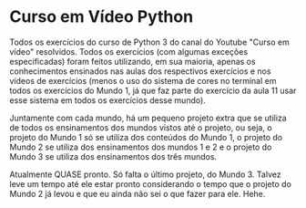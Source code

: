 # Curso em Vídeo Python
Todos os exercícios do curso de Python 3 do canal do Youtube "Curso em vídeo" resolvidos.
Todos os exercícios (com algumas exceções especificadas) foram feitos utilizando, em sua maioria, apenas os conhecimentos ensinados nas aulas dos respectivos exercícios e nos vídeos de exercícios  (menos o uso do sistema de cores no terminal em todos os exercícios do Mundo 1, já que faz parte do exercício da aula 11 usar esse sistema em todos os exercícios desse mundo).

Juntamente com cada mundo, há um pequeno projeto extra que se utiliza de todos os ensinamentos dos mundos vistos até o projeto, ou seja, o projeto do Mundo 1 só se utiliza dos conteúdos do Mundo 1, o projeto do Mundo 2 se utiliza dos ensinamentos dos mundos 1 e 2 e o projeto do Mundo 3 se utiliza dos ensinamentos dos três mundos.

Atualmente QUASE pronto. Só falta o último projeto, do Mundo 3. Talvez leve um tempo até ele estar pronto considerando o tempo que o projeto do Mundo 2 já levou e que eu ainda não sei o que fazer para ele. Hehe.
